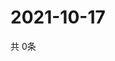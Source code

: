 # 2021-10-17
  共 0条

  <!-- BEGIN -->
  <!-- 最后更新时间Sun Oct 17 2021 08:04:40 GMT+0000 (Coordinated Universal Time) -->
  
  <!-- END -->
  
  